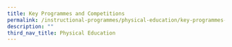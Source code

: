 ```yaml
---
title: Key Programmes and Competitions
permalink: /instructional-programmes/physical-education/key-programmes-and-competitions/
description: ""
third_nav_title: Physical Education
---
```

